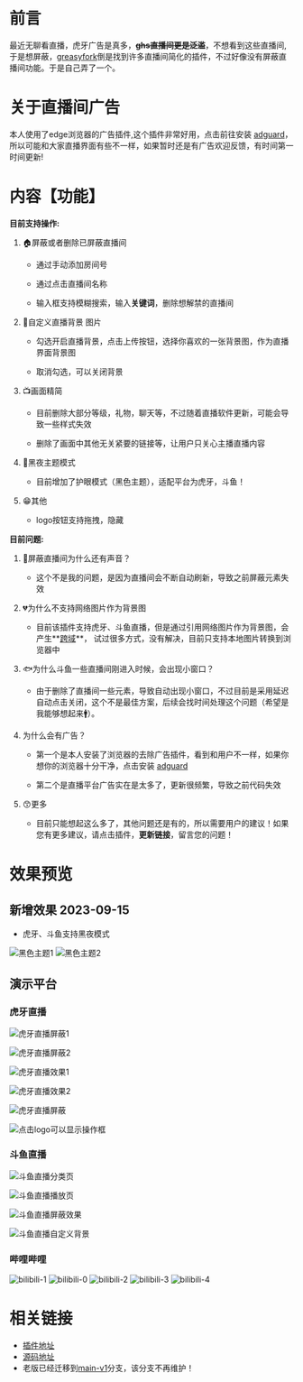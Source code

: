 # 前言

最近无聊看直播，虎牙广告是真多，~~**ghs直播间更是泛滥**~~，不想看到这些直播间,于是想屏蔽，[greasyfork](https://greasyfork.org/)倒是找到许多直播间简化的插件，不过好像没有屏蔽直播间功能。于是自己弄了一个。

# 关于直播间广告

本人使用了edge浏览器的广告插件,这个插件非常好用，点击前往安装 [adguard](https://microsoftedge.microsoft.com/addons/detail/adguard-%E5%B9%BF%E5%91%8A%E6%8B%A6%E6%88%AA%E5%99%A8/pdffkfellgipmhklpdmokmckkkfcopbh?hl=zh-CN)，所以可能和大家直播界面有些不一样，如果暂时还是有广告欢迎反馈，有时间第一时间更新!

# 内容【功能】

**目前支持操作:**

1. 🏠屏蔽或者删除已屏蔽直播间 

     - 通过手动添加房间号

     - 通过点击直播间名称 

     - 输入框支持模糊搜索，输入**关键词**，删除想解禁的直播间

2. 🎦自定义直播背景 图片

     - 勾选开启直播背景，点击上传按钮，选择你喜欢的一张背景图，作为直播界面背景图 

     - 取消勾选，可以关闭背景

3. 📺画面精简

     - 目前删除大部分等级，礼物，聊天等，不过随着直播软件更新，可能会导致一些样式失效

     - 删除了画面中其他无关紧要的链接等，让用户只关心主播直播内容


4. 🧱黑夜主题模式

      - 目前增加了护眼模式（黑色主题），适配平台为虎牙，斗鱼！

5. 😁其他
     - logo按钮支持拖拽，隐藏




**目前问题:**

1. 👴屏蔽直播间为什么还有声音？
     - 这个不是我的问题，是因为直播间会不断自动刷新，导致之前屏蔽元素失效

2. 💔为什么不支持网络图片作为背景图
     - 目前该插件支持虎牙、斗鱼直播，但是通过引用网络图片作为背景图，会产生**[跨域](https://developer.mozilla.org/zh-CN/docs/Web/HTTP/CORS)**，
       试过很多方式，没有解决，目前只支持本地图片转换到浏览器中

3. 🐟为什么斗鱼一些直播间刚进入时候，会出现小窗口？
     - 由于删除了直播间一些元素，导致自动出现小窗口，不过目前是采用延迟自动点击关闭，这个不是最佳方案，后续会找时间处理这个问题（希望是我能够想起来🚹）。

4. 为什么会有广告？

     - 第一个是本人安装了浏览器的去除广告插件，看到和用户不一样，如果你想你的浏览器十分干净，点击安装 [adguard](https://microsoftedge.microsoft.com/addons/detail/adguard-%E5%B9%BF%E5%91%8A%E6%8B%A6%E6%88%AA%E5%99%A8/pdffkfellgipmhklpdmokmckkkfcopbh?hl=zh-CN)

     - 第二个是直播平台广告实在是太多了，更新很频繁，导致之前代码失效

5. 😙更多
     - 目前只能想起这么多了，其他问题还是有的，所以需要用户的建议！如果您有更多建议，请点击插件，**更新链接**，留言您的问题！
       









# 效果预览


## 新增效果 2023-09-15

 - 虎牙、斗鱼支持黑夜模式

 ![黑色主题1](https://cdn.staticaly.com/gh/wuxin0011/huya-live@main/local/huya-dark-1.png)
 ![黑色主题2](https://cdn.staticaly.com/gh/wuxin0011/huya-live@main/local/huya-dark-2.png)




## 演示平台



### 虎牙直播

![虎牙直播屏蔽1](https://cdn.staticaly.com/gh/wuxin0011/blog-resource@main/live-plugin/1.png)

![虎牙直播屏蔽2](https://cdn.staticaly.com/gh/wuxin0011/blog-resource@main/live-plugin/2.png)

![虎牙直播效果1](https://cdn.staticaly.com/gh/wuxin0011/blog-resource@main/live-plugin/3.png)

![虎牙直播效果2](https://cdn.staticaly.com/gh/wuxin0011/blog-resource@main/live-plugin/4.png)

![虎牙直播屏蔽](https://cdn.staticaly.com/gh/wuxin0011/blog-resource@main/live-plugin/5.png)

![点击logo可以显示操作框](https://cdn.staticaly.com/gh/wuxin0011/blog-resource@main/bem/huya-logo-click.png)

### 斗鱼直播

![斗鱼直播分类页](https://cdn.staticaly.com/gh/wuxin0011/blog-resource@main/live-plugin/6.png)

![斗鱼直播播放页](https://cdn.staticaly.com/gh/wuxin0011/blog-resource@main/live-plugin/7.png)

![斗鱼直播屏蔽效果](https://cdn.staticaly.com/gh/wuxin0011/blog-resource@main/live-plugin/8.png)

![斗鱼直播自定义背景](https://cdn.staticaly.com/gh/wuxin0011/blog-resource@main/live-plugin/9.png)





### 哔哩哔哩


![bilibili-1](https://github.com/wuxin0011/huya-live/assets/65836396/06bfe0ff-3eea-4dfd-a68c-a18146a57a1b)
![bilibili-0](https://github.com/wuxin0011/huya-live/assets/65836396/b33b5982-b8de-4d95-aed0-b8e9a445bf9c)
![bilibili-2](https://github.com/wuxin0011/huya-live/assets/65836396/0348973c-fd88-4340-a95f-a8bca919a906)
![bilibili-3](https://github.com/wuxin0011/huya-live/assets/65836396/2cdf8aba-3784-492d-8d4d-55add06cf846)
![bilibili-4](https://github.com/wuxin0011/huya-live/assets/65836396/4fcb5e85-aab0-4b57-a67a-2334da4b788b)



# 相关链接

- [插件地址](https://greasyfork.org/zh-CN/scripts/449261-%E8%99%8E%E7%89%99%E7%9B%B4%E6%92%AD)
- [源码地址](https://github.com/wuxin0011/huya-live)
- 老版已经迁移到[main-v1](https://github.com/wuxin0011/huya-live/tree/main-v1)分支，该分支不再维护！
